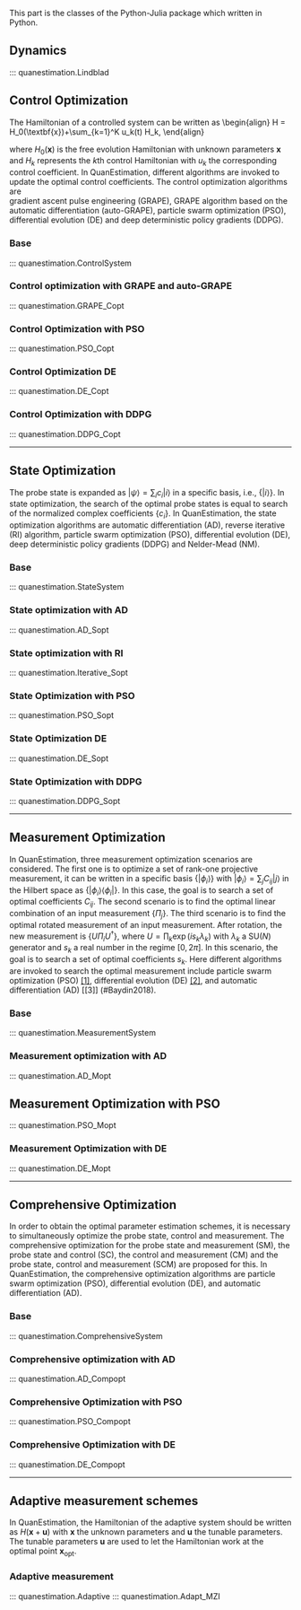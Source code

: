 This part is the classes of the Python-Julia package which written in Python.

<!-- This part contains the methods and structs in Julia that are called by the Python-Julia packagea and the full Julia package. -->

## **Dynamics**
::: quanestimation.Lindblad

## **Control Optimization**
The Hamiltonian of a controlled system can be written as
\begin{align}
H = H_0(\textbf{x})+\sum_{k=1}^K u_k(t) H_k,
\end{align}

where $H_0(\textbf{x})$ is the free evolution Hamiltonian with unknown parameters 
$\textbf{x}$ and $H_k$ represents the $k$th control Hamiltonian with $u_k$ the 
corresponding control coefficient. In QuanEstimation, different algorithms are invoked to 
update the optimal control coefficients. The control optimization algorithms are  
gradient ascent pulse engineering (GRAPE), GRAPE algorithm based on the automatic 
differentiation (auto-GRAPE), particle swarm optimization (PSO), 
differential evolution (DE) and deep deterministic policy gradients (DDPG).

### **Base**
::: quanestimation.ControlSystem

### **Control optimization with GRAPE and auto-GRAPE**
::: quanestimation.GRAPE_Copt

### **Control Optimization with PSO**
::: quanestimation.PSO_Copt

### **Control Optimization DE**
::: quanestimation.DE_Copt

### **Control Optimization with DDPG**
::: quanestimation.DDPG_Copt

---

## **State Optimization**
The probe state is expanded as $|\psi\rangle=\sum_i c_i|i\rangle$ in a specific
basis, i.e., $\{|i\rangle\}$. In state optimization, the search of the
optimal probe states is equal to search of the normalized complex coefficients
$\{c_i\}$. In QuanEstimation, the state optimization algorithms are 
automatic differentiation (AD), reverse iterative (RI) algorithm, particle swarm 
optimization (PSO), differential evolution (DE), deep deterministic policy gradients 
(DDPG) and Nelder-Mead (NM).

### **Base**
::: quanestimation.StateSystem

### **State optimization with AD**
::: quanestimation.AD_Sopt

### **State optimization with RI**
::: quanestimation.Iterative_Sopt

### **State Optimization with PSO**
::: quanestimation.PSO_Sopt

### **State Optimization DE**
::: quanestimation.DE_Sopt

### **State Optimization with DDPG**
::: quanestimation.DDPG_Sopt

---

## **Measurement Optimization**
In QuanEstimation, three measurement optimization scenarios are considered. The first one
is to optimize a set of rank-one projective measurement, it can be written in a specific
basis $\{|\phi_i\rangle\}$ with $|\phi_i\rangle=\sum_j C_{ij}|j\rangle$ in the Hilbert space 
as $\{|\phi_i\rangle\langle\phi_i|\}$. In this case, the goal is to search a set of optimal 
coefficients $C_{ij}$. The second scenario is to find the optimal linear combination of 
an input measurement $\{\Pi_j\}$. The third scenario is to find the optimal rotated 
measurement of an input measurement. After rotation, the new measurement is
$\{U\Pi_i U^{\dagger}\}$, where $U=\prod_k \exp(i s_k\lambda_k)$ with $\lambda_k$ a SU($N$) 
generator and $s_k$ a real number in the regime $[0,2\pi]$. In this scenario, the goal is 
to search a set of optimal coefficients $s_k$. Here different algorithms are invoked to 
search the optimal measurement include particle swarm optimization (PSO) [[1]](#Kennedy1995), 
differential evolution (DE) [[2]](#Storn1997), and automatic differentiation (AD) [[3]]
(#Baydin2018).

### **Base**
::: quanestimation.MeasurementSystem

### **Measurement optimization with AD**
::: quanestimation.AD_Mopt

## **Measurement Optimization with PSO**
::: quanestimation.PSO_Mopt

### **Measurement Optimization with DE**
::: quanestimation.DE_Mopt

---

## **Comprehensive Optimization**
In order to obtain the optimal parameter estimation schemes, it is necessary to
simultaneously optimize the probe state, control and measurement. The
comprehensive optimization for the probe state and measurement (SM), the probe
state and control (SC), the control and measurement (CM) and the probe state, 
control and measurement (SCM) are proposed for this. In QuanEstimation, the 
comprehensive optimization algorithms are particle swarm optimization (PSO), 
differential evolution (DE), and automatic differentiation (AD).

### **Base**
::: quanestimation.ComprehensiveSystem

### **Comprehensive optimization with AD**
::: quanestimation.AD_Compopt

### **Comprehensive Optimization with PSO**
::: quanestimation.PSO_Compopt

### **Comprehensive Optimization with DE**
::: quanestimation.DE_Compopt

---

## **Adaptive measurement schemes**
In QuanEstimation, the Hamiltonian of the adaptive system should be written as
$H(\textbf{x}+\textbf{u})$ with $\textbf{x}$ the unknown parameters and $\textbf{u}$ 
the tunable parameters. The tunable parameters $\textbf{u}$ are used to let the 
Hamiltonian work at the optimal point $\textbf{x}_{\mathrm{opt}}$. 
### **Adaptive measurement**
::: quanestimation.Adaptive
::: quanestimation.Adapt_MZI
